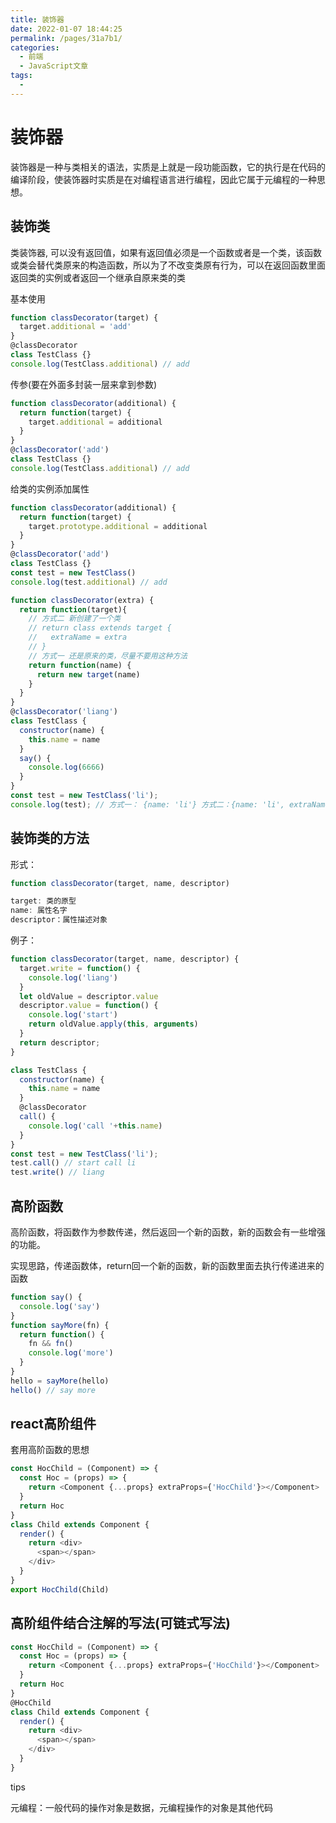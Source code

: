 ```yaml
---
title: 装饰器
date: 2022-01-07 18:44:25
permalink: /pages/31a7b1/
categories: 
  - 前端
  - JavaScript文章
tags: 
  - 
---
```


# 装饰器

装饰器是一种与类相关的语法，实质是上就是一段功能函数，它的执行是在代码的编译阶段，使装饰器时实质是在对编程语言进行编程，因此它属于元编程的一种思想。

## 装饰类

类装饰器, 可以没有返回值，如果有返回值必须是一个函数或者是一个类，该函数或类会替代类原来的构造函数，所以为了不改变类原有行为，可以在返回函数里面返回类的实例或者返回一个继承自原来类的类

基本使用

```js
function classDecorator(target) {
  target.additional = 'add'
}
@classDecorator
class TestClass {}
console.log(TestClass.additional) // add
```

传参(要在外面多封装一层来拿到参数)

```js
function classDecorator(additional) {
  return function(target) {
    target.additional = additional
  }
}
@classDecorator('add')
class TestClass {}
console.log(TestClass.additional) // add
```

给类的实例添加属性

```js
function classDecorator(additional) {
  return function(target) {
    target.prototype.additional = additional
  }
}
@classDecorator('add')
class TestClass {}
const test = new TestClass()
console.log(test.additional) // add
```

```js
function classDecorator(extra) {
  return function(target){
    // 方式二 新创建了一个类
    // return class extends target {
    //   extraName = extra
    // }
    // 方式一 还是原来的类，尽量不要用这种方法
    return function(name) {
      return new target(name)
    }
  }
}
@classDecorator('liang')
class TestClass {
  constructor(name) {
    this.name = name
  }
  say() {
    console.log(6666)
  }
}
const test = new TestClass('li');
console.log(test); // 方式一： {name: 'li'} 方式二：{name: 'li', extraName: 'liang'}
```

## 装饰类的方法

形式：

```js
function classDecorator(target, name, descriptor)

target: 类的原型  
name: 属性名字  
descriptor：属性描述对象
```

例子：

```js
function classDecorator(target, name, descriptor) {
  target.write = function() {
    console.log('liang')
  }
  let oldValue = descriptor.value
  descriptor.value = function() {
    console.log('start')
    return oldValue.apply(this, arguments)
  }
  return descriptor;
}

class TestClass {
  constructor(name) {
    this.name = name
  }
  @classDecorator
  call() {
    console.log('call '+this.name)
  }
}
const test = new TestClass('li');
test.call() // start call li
test.write() // liang
```

## 高阶函数

高阶函数，将函数作为参数传递，然后返回一个新的函数，新的函数会有一些增强的功能。

实现思路，传递函数体，return回一个新的函数，新的函数里面去执行传递进来的函数

```js
function say() {
  console.log('say')
}
function sayMore(fn) {
  return function() {
    fn && fn()
    console.log('more')
  }
}
hello = sayMore(hello)
hello() // say more
```

## react高阶组件

套用高阶函数的思想

```js
const HocChild = (Component) => {
  const Hoc = (props) => {
    return <Component {...props} extraProps={'HocChild'}></Component>
  }
  return Hoc
}
class Child extends Component {
  render() {
    return <div>
      <span></span>
    </div>
  }
}
export HocChild(Child)
```

## 高阶组件结合注解的写法(可链式写法)

```js
const HocChild = (Component) => {
  const Hoc = (props) => {
    return <Component {...props} extraProps={'HocChild'}></Component>
  }
  return Hoc
}
@HocChild
class Child extends Component {
  render() {
    return <div>
      <span></span>
    </div>
  }
}
```

tips

元编程：一般代码的操作对象是数据，元编程操作的对象是其他代码
